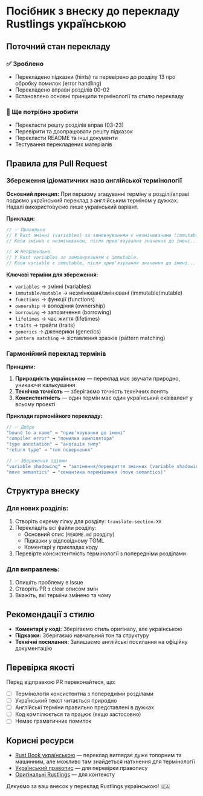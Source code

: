# Посібник з внеску до перекладу Rustlings українською

## Поточний стан перекладу

### ✅ Зроблено
- Перекладено підказки (hints) та перевірено до розділу 13 про обробку помилок (error handling)
- Перекладено вправи розділів 00-02 
- Встановлено основні принципи термінології та стилю перекладу

### 🔄 Ще потрібно зробити
- Перекласти решту розділів вправ (03-23)
- Перевірити та доопрацювати решту підказок
- Перекласти README та інші документи
- Тестування перекладених матеріалів

## Правила для Pull Request

### Збереження ідіоматичних назв англійської термінології

**Основний принцип:** При першому згадуванні терміну в розділі/вправі подаємо український переклад з англійським терміном у дужках. Надалі використовуємо лише український варіант.

**Приклади:**
```rust
// ✅ Правильно
// У Rust змінні (variables) за замовчуванням є незмінюваними (immutable).
// Коли змінна є незмінюваною, після прив'язування значення до імені...

// ❌ Неправильно
// У Rust variables за замовчуванням є immutable.
// Коли variable є immutable, після прив'язування значення до імені...
```

**Ключові терміни для збереження:**
- `variables` → змінні (variables)
- `immutable/mutable` → незмінювані/змінювані (immutable/mutable)
- `functions` → функції (functions)
- `ownership` → володіння (ownership)
- `borrowing` → запозичення (borrowing)
- `lifetimes` → час життя (lifetimes)
- `traits` → трейти (traits)
- `generics` → дженерики (generics)
- `pattern matching` → зіставлення зразків (pattern matching)

### Гармонійний переклад термінів

**Принципи:**
1. **Природність українською** — переклад має звучати природно, уникаючи калькування
2. **Технічна точність** — зберігаємо точність технічних понять
3. **Консистентність** — один термін має один український еквівалент у всьому проекті

**Приклади гармонійного перекладу:**
```rust
// ✅ Добре
"bound to a name" → "прив'язування до імені"
"compiler error" → "помилка компілятора"
"type annotation" → "анотація типу"
"return type" → "тип повернення"

// ✅ Збереження ідіоми
"variable shadowing" → "затінення/перекриття змінних (variable shadowing)"
"move semantics" → "семантика переміщення (move semantics)"
```

## Структура внеску

### Для нових розділів:
1. Створіть окрему гілку для розділу: `translate-section-XX`
2. Перекладіть всі файли розділу:
   - Основний опис (`README.md` розділу)
   - Підказки у відповідному TOML
   - Коментарі у прикладах коду
3. Перевірте консистентність термінології з попередніми розділами

### Для виправлень:
1. Опишіть проблему в Issue
2. Створіть PR з clear описом змін
3. Вкажіть, які терміни змінено та чому

## Рекомендації з стилю

- **Коментарі у коді:** Зберігаємо стиль оригіналу, але українською
- **Підказки:** Зберігаємо навчальний тон та структуру
- **Технічні посилання:** Залишаємо англійські посилання на офіційну документацію

## Перевірка якості

Перед відправкою PR переконайтеся, що:
- [ ] Термінологія консистентна з попередніми розділами
- [ ] Український текст читається природно
- [ ] Англійські терміни правильно представлені в дужках
- [ ] Код компілюється та працює (якщо застосовно)
- [ ] Немає граматичних помилок

## Корисні ресурси

- [Rust Book українською](https://rustlangua.github.io/book_ua/) — переклад виглядає дуже топорним та машинним, але можливо там знайдеться натхнення для термінології
- [Український правопис](https://ukrainskiypravopys.com.ua/) — для перевірки правопису
- [Оригінальні Rustlings](https://github.com/rust-lang/rustlings) — для контексту

Дякуємо за ваш внесок у переклад Rustlings українською! 🇺🇦